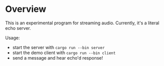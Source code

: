 # Overview

This is an experimental program for streaming audio. Currently, it's
a literal echo server.

Usage:
 - start the server with `cargo run --bin server`
 - start the demo client with `cargo run --bin client`
 - send a message and hear echo'd response!
